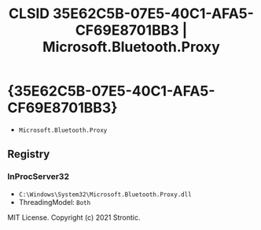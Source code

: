 ﻿---
title: "CLSID 35E62C5B-07E5-40C1-AFA5-CF69E8701BB3 | Microsoft.Bluetooth.Proxy"
excerpt: What is COM-Object CLSID 35E62C5B-07E5-40C1-AFA5-CF69E8701BB3?
---

# {35E62C5B-07E5-40C1-AFA5-CF69E8701BB3}

* `Microsoft.Bluetooth.Proxy`

## Registry


### InProcServer32

* `C:\Windows\System32\Microsoft.Bluetooth.Proxy.dll`
* ThreadingModel: `Both`

MIT License. Copyright (c) 2021 Strontic.


